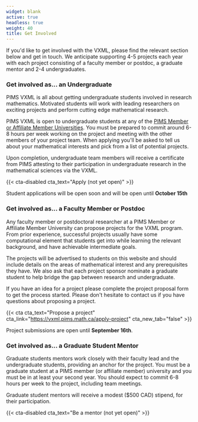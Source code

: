 ```yaml
---
widget: blank
active: true
headless: true
weight: 40
title: Get Involved
---
```


If you'd like to get involved with the VXML, please find the relevant
section below and get in touch. We anticipate supporting 4-5 projects each year
with each project consisting of a faculty member or postdoc, a graduate mentor
and 2-4 undergraduates.

### Get involved as... an Undergraduate
PIMS VXML is all about getting undergraduate students involved in research
mathematics. Motivated students will work with leading researchers on exciting
projects and perform cutting edge mathematical research.

PIMS VXML is open to undergraduate students at any of the <a
href="https://pims.math.ca/">PIMS Member or Affiliate Member Universities</a>.
You must be prepared to commit around 6-8 hours per week working on the
project and meeting with the other members of your project team. When applying
you'll be asked to tell us about your mathematical interests and pick from a
list of potential projects.

Upon completion, undergraduate team members will receive a certificate from PIMS
attesting to their participation in undergraduate research in the mathematical
sciences via the VXML.

{{< cta-disabled cta_text="Apply (not yet open)" >}}

Student applications will be open soon and will be open until **October 15th**


### Get involved as... a Faculty Member or Postdoc
Any faculty member or postdoctoral researcher at a PIMS Member or Affiliate
Member University can propose projects for the VXML program.  From prior
experience, successful projects usually have some computational element that
students get into while learning the relevant background, and have achievable
intermediate goals.

The projects will be advertised to students on this website and should include
details on the areas of mathematical interest and any prerequisites they have.
We also ask that each project sponsor nominate a graduate student to help bridge
the gap between research and undergraduate.

If you have an idea for a project please complete the project proposal form to
get the process started.  Please don't hesitate to contact us if you have
questions about proposing a project. 

{{< cta cta_text="Propose a project"
cta_link="https://vxml.pims.math.ca/apply-project" cta_new_tab="false" >}}

Project submissions are open until **September 16th**.


### Get involved as... a Graduate Student Mentor

Graduate students mentors work closely with their faculty lead and the
undergraduate students, providing an anchor for the project. You must be a
graduate student at a PIMS member (or affiliate member) university and you must
be in at least your second year. You should expect to commit 6-8 hours per week
to the project, including team meetings.

Graduate student mentors will receive a modest ($500 CAD) stipend, for their
participation.


{{< cta-disabled cta_text="Be a mentor (not yet open)" >}}
